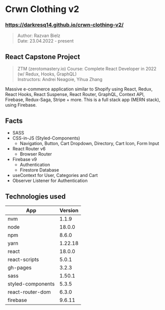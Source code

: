 # Crwn Clothing v2
### https://darkresq14.github.io/crwn-clothing-v2/

> Author: Razvan Bielz  
> Date: 23.04.2022 - present

## React Capstone Project
> ZTM (zerotomastery.io) Course: Complete React Developer in 2022 (w/ Redux, Hooks, GraphQL)  
> Instructors: Andrei Neagoie, Yihua Zhang  

Massive e-commerce application similar to Shopify using React, Redux, React Hooks, React Suspense, React Router, GraphQL, Context API, Firebase, Redux-Saga, Stripe + more. This is a full stack app (MERN stack), using Firebase.

## Facts
- SASS
- CSS-in-JS (Styled-Components)
  - Navigation, Button, Cart Dropdown, Directory, Cart Icon, Form Input
- React Router v6 
  - Browser Router
- Firebase v9
  - Authentication
  - Firestore Database
- useContext for User, Categories and Cart
- Observer Listener for Authentication

## Technologies used

| App               | Version |
| ----------------- | ------- |
| nvm               | 1.1.9   |
| node              | 18.0.0  |
| npm               | 8.6.0   |
| yarn              | 1.22.18 |
| react             | 18.0.0  |
| react-scripts     | 5.0.1   |
| gh-pages          | 3.2.3   |
| sass              | 1.50.1  |
| styled-components | 5.3.5   |
| react-router-dom  | 6.3.0   |
| firebase          | 9.6.11  |